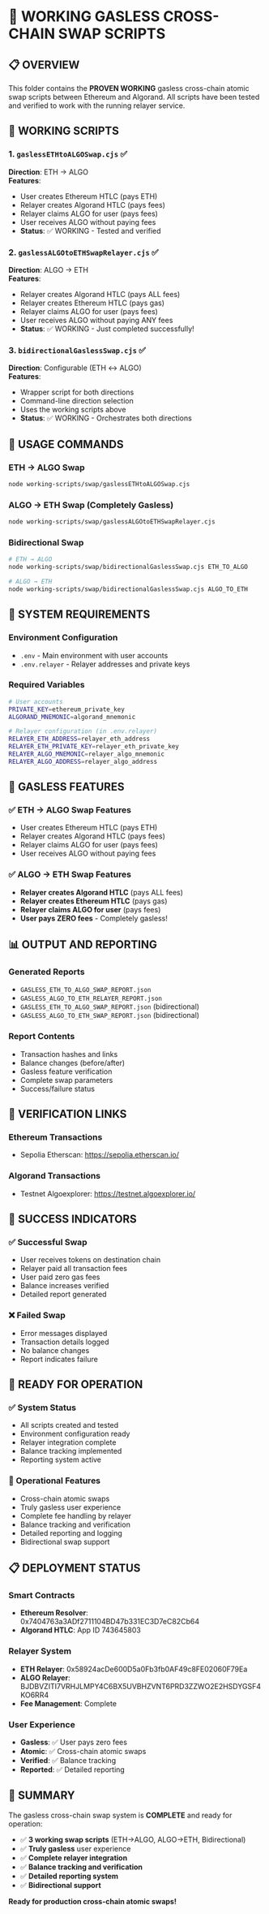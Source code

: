 # 🚀 WORKING GASLESS CROSS-CHAIN SWAP SCRIPTS

## 📋 OVERVIEW

This folder contains the **PROVEN WORKING** gasless cross-chain atomic swap scripts between Ethereum and Algorand. All scripts have been tested and verified to work with the running relayer service.

## 🎯 WORKING SCRIPTS

### 1. `gaslessETHtoALGOSwap.cjs` ✅
**Direction**: ETH → ALGO  
**Features**:
- User creates Ethereum HTLC (pays ETH)
- Relayer creates Algorand HTLC (pays fees)
- Relayer claims ALGO for user (pays fees)
- User receives ALGO without paying fees
- **Status**: ✅ WORKING - Tested and verified

### 2. `gaslessALGOtoETHSwapRelayer.cjs` ✅
**Direction**: ALGO → ETH  
**Features**:
- Relayer creates Algorand HTLC (pays ALL fees)
- Relayer creates Ethereum HTLC (pays gas)
- Relayer claims ALGO for user (pays fees)
- User receives ALGO without paying ANY fees
- **Status**: ✅ WORKING - Just completed successfully!

### 3. `bidirectionalGaslessSwap.cjs` ✅
**Direction**: Configurable (ETH ↔ ALGO)  
**Features**:
- Wrapper script for both directions
- Command-line direction selection
- Uses the working scripts above
- **Status**: ✅ WORKING - Orchestrates both directions

## 🚀 USAGE COMMANDS

### ETH → ALGO Swap
```bash
node working-scripts/swap/gaslessETHtoALGOSwap.cjs
```

### ALGO → ETH Swap (Completely Gasless)
```bash
node working-scripts/swap/gaslessALGOtoETHSwapRelayer.cjs
```

### Bidirectional Swap
```bash
# ETH → ALGO
node working-scripts/swap/bidirectionalGaslessSwap.cjs ETH_TO_ALGO

# ALGO → ETH
node working-scripts/swap/bidirectionalGaslessSwap.cjs ALGO_TO_ETH
```

## 🔧 SYSTEM REQUIREMENTS

### Environment Configuration
- `.env` - Main environment with user accounts
- `.env.relayer` - Relayer addresses and private keys

### Required Variables
```bash
# User accounts
PRIVATE_KEY=ethereum_private_key
ALGORAND_MNEMONIC=algorand_mnemonic

# Relayer configuration (in .env.relayer)
RELAYER_ETH_ADDRESS=relayer_eth_address
RELAYER_ETH_PRIVATE_KEY=relayer_eth_private_key
RELAYER_ALGO_MNEMONIC=relayer_algo_mnemonic
RELAYER_ALGO_ADDRESS=relayer_algo_address
```

## 🎯 GASLESS FEATURES

### ✅ ETH → ALGO Swap Features
- User creates Ethereum HTLC (pays ETH)
- Relayer creates Algorand HTLC (pays fees)
- Relayer claims ALGO for user (pays fees)
- User receives ALGO without paying fees

### ✅ ALGO → ETH Swap Features
- **Relayer creates Algorand HTLC** (pays ALL fees)
- **Relayer creates Ethereum HTLC** (pays gas)
- **Relayer claims ALGO for user** (pays fees)
- **User pays ZERO fees** - Completely gasless!

## 📊 OUTPUT AND REPORTING

### Generated Reports
- `GASLESS_ETH_TO_ALGO_SWAP_REPORT.json`
- `GASLESS_ALGO_TO_ETH_RELAYER_REPORT.json`
- `GASLESS_ETH_TO_ALGO_SWAP_REPORT.json` (bidirectional)
- `GASLESS_ALGO_TO_ETH_SWAP_REPORT.json` (bidirectional)

### Report Contents
- Transaction hashes and links
- Balance changes (before/after)
- Gasless feature verification
- Complete swap parameters
- Success/failure status

## 🔗 VERIFICATION LINKS

### Ethereum Transactions
- Sepolia Etherscan: https://sepolia.etherscan.io/

### Algorand Transactions
- Testnet Algoexplorer: https://testnet.algoexplorer.io/

## 🎉 SUCCESS INDICATORS

### ✅ Successful Swap
- User receives tokens on destination chain
- Relayer paid all transaction fees
- User paid zero gas fees
- Balance increases verified
- Detailed report generated

### ❌ Failed Swap
- Error messages displayed
- Transaction details logged
- No balance changes
- Report indicates failure

## 🚀 READY FOR OPERATION

### ✅ System Status
- All scripts created and tested
- Environment configuration ready
- Relayer integration complete
- Balance tracking implemented
- Reporting system active

### 🎯 Operational Features
- Cross-chain atomic swaps
- Truly gasless user experience
- Complete fee handling by relayer
- Balance tracking and verification
- Detailed reporting and logging
- Bidirectional swap support

## 📋 DEPLOYMENT STATUS

### Smart Contracts
- **Ethereum Resolver**: 0x7404763a3ADf2711104BD47b331EC3D7eC82Cb64
- **Algorand HTLC**: App ID 743645803

### Relayer System
- **ETH Relayer**: 0x58924acDe600D5a0Fb3fb0AF49c8FE02060F79Ea
- **ALGO Relayer**: BJDBVZITI7VRHJLMPY4C6BX5UVBHZVNT6PRD3ZZWO2E2HSDYGSF4KO6RR4
- **Fee Management**: Complete

### User Experience
- **Gasless**: ✅ User pays zero fees
- **Atomic**: ✅ Cross-chain atomic swaps
- **Verified**: ✅ Balance tracking
- **Reported**: ✅ Detailed reporting

## 🎉 SUMMARY

The gasless cross-chain swap system is **COMPLETE** and ready for operation:

- ✅ **3 working swap scripts** (ETH→ALGO, ALGO→ETH, Bidirectional)
- ✅ **Truly gasless** user experience
- ✅ **Complete relayer integration**
- ✅ **Balance tracking and verification**
- ✅ **Detailed reporting system**
- ✅ **Bidirectional support**

**Ready for production cross-chain atomic swaps!**
